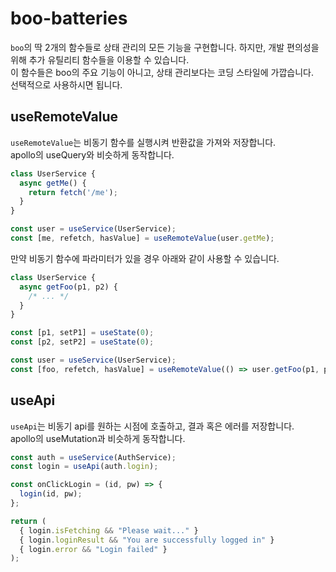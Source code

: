 boo-batteries
====

`boo`의 딱 2개의 함수들로 상태 관리의 모든 기능을 구현합니다. 하지만, 개발 편의성을 위해 추가 유틸리티 함수들을 이용할 수 있습니다.<br>
이 함수들은 boo의 주요 기능이 아니고, 상태 관리보다는 코딩 스타일에 가깝습니다.<br>
선택적으로 사용하시면 됩니다.

useRemoteValue
----

`useRemoteValue`는 비동기 함수를 실행시켜 반환값을 가져와 저장합니다.<br>
apollo의 useQuery와 비슷하게 동작합니다.

```jsx
class UserService {
  async getMe() {
    return fetch('/me');
  }
}
```

```jsx
const user = useService(UserService);
const [me, refetch, hasValue] = useRemoteValue(user.getMe);
```


만약 비동기 함수에 파라미터가 있을 경우 아래와 같이 사용할 수 있습니다.

```jsx
class UserService {
  async getFoo(p1, p2) {
    /* ... */
  }
}
```
```jsx
const [p1, setP1] = useState(0);
const [p2, setP2] = useState(0);

const user = useService(UserService);
const [foo, refetch, hasValue] = useRemoteValue(() => user.getFoo(p1, p2), [p1, p2]);
```


useApi
----

`useApi`는 비동기 api를 원하는 시점에 호출하고, 결과 혹은 에러를 저장합니다. <br>
apollo의 useMutation과 비슷하게 동작합니다.

```jsx
const auth = useService(AuthService);
const login = useApi(auth.login);

const onClickLogin = (id, pw) => {
  login(id, pw);
};

return (
  { login.isFetching && "Please wait..." }
  { login.loginResult && "You are successfully logged in" }
  { login.error && "Login failed" }
);
```
